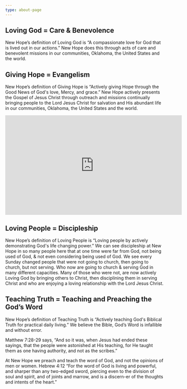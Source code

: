 ```yaml
---
type: about-page
---
```

## Loving God = Care & Benevolence

New Hope’s definition of Loving God is “A compassionate love for God that is lived out in our actions.” New Hope does this through acts of care and benevolent missions in our communities, Oklahoma, the United States and the world.

## Giving Hope = Evangelism

New Hope’s definition of Giving Hope is “Actively giving Hope through the Good News of God's love, Mercy, and grace.” New Hope actively presents the Gospel of Jesus Christ through outreach and missions continually bringing people to the Lord Jesus Christ for salvation and His abundant life in our communities, Oklahoma, the United States and the world.

<iframe width="560" height="315" src="https://www.youtube.com/embed/KIrCOfDbL_E" frameborder="0" allow="accelerometer; autoplay; encrypted-media; gyroscope; picture-in-picture" allowfullscreen></iframe>

## Loving People = Discipleship

New Hope’s definition of Loving People is “Loving people by actively demonstrating God's life changing power.” We can see discipleship at New Hope in so many people here that at one time were far from God, not being used of God, & not even considering being used of God. We see every Sunday changed people that were not going to church, then going to church, but not serving. Who now are going to church & serving God in many different capacities. Many of those who were not, are now actively Loving God by bringing others to Christ, then disciplining them in serving Christ and who are enjoying a loving relationship with the Lord Jesus Christ.

## Teaching Truth = Teaching and Preaching the God’s Word

New Hope’s definition of Teaching Truth is “Actively teaching God's Biblical Truth for practical daily living.” We believe the Bible, God’s Word is infallible and without error.

Matthew 7:28-29 says, “And so it was, when Jesus had ended these sayings, that the people were astonished at His teaching, for He taught them as one having authority, and not as the scribes.”

At New Hope we preach and teach the word of God, and not the opinions of men or women. Hebrew 4:12 “For the word of God is living and powerful, and sharper than any two-edged sword, piercing even to the division of soul and spirit, and of joints and marrow, and is a discern-er of the thoughts and intents of the heart.”
